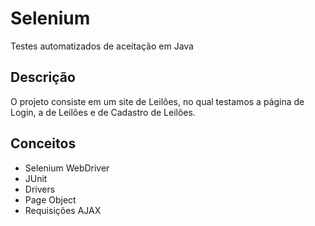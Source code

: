 # Selenium
Testes automatizados de aceitação em Java

## Descrição
O projeto consiste em um site de Leilões, no qual testamos a página de Login, a de Leilões e de Cadastro de Leilões.

## Conceitos
* Selenium WebDriver
* JUnit
* Drivers
* Page Object
* Requisições AJAX
